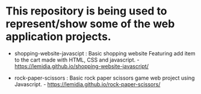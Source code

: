 # This repository is being used to represent/show some of the web application projects.

- shopping-website-javascipt : Basic shopping website Featuring add item to the cart made with HTML, CSS and javascript. -  https://lemidia.github.io/shopping-website-javascript/

- rock-paper-scissors : Basic rock paper scissors game web project using Javascript. - https://lemidia.github.io/rock-paper-scissors/
